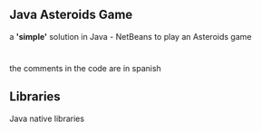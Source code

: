 ## Java Asteroids Game
a **'simple'** solution in Java - NetBeans to play an Asteroids game 
#
the comments in the code are in spanish

## Libraries
Java native libraries
